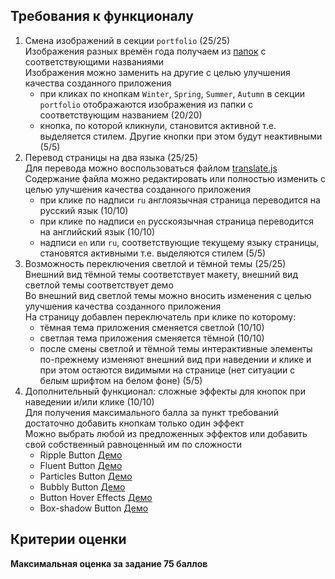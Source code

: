 ## Требования к функционалу
1. Смена изображений в секции `portfolio` (25/25)  
   Изображения разных времён года получаем из [папок](https://github.com/rolling-scopes-school/stage1-tasks/tree/portfolio-stage0/assets/img) с соответствующими названиями  
   Изображения можно заменить на другие с целью улучшения качества созданного приложения
   - при кликах по кнопкам `Winter`, `Spring`, `Summer`, `Autumn` в секции `portfolio` отображаются изображения из папки с соответствующим названием (20/20)
   - кнопка, по которой кликнули, становится активной т.е. выделяется стилем. Другие кнопки при этом будут неактивными (5/5)
2. Перевод страницы на два языка (25/25)  
   Для перевода можно воспользоваться файлом [translate.js](https://github.com/rolling-scopes-school/stage1-tasks/blob/portfolio-stage0/translate.js)  
   Содержание файла можно редактировать или полностью изменить с целью улучшения качества созданного приложения
   - при клике по надписи `ru` англоязычная страница переводится на русский язык (10/10)
   - при клике по надписи `en` русскоязычная страница переводится на английский язык (10/10)
   - надписи `en` или `ru`, соответствующие текущему языку страницы, становятся активными т.е. выделяются стилем (5/5)
3. Возможность переключения светлой и тёмной темы (25/25)  
   Внешний вид тёмной темы соответствует макету, внешний вид светлой темы соответствует демо  
   Во внешний вид светлой темы можно вносить изменения с целью улучшения качества созданного приложения  
   На страницу добавлен переключатель при клике по которому: 
   - тёмная тема приложения сменяется светлой (10/10)
   - светлая тема приложения сменяется тёмной (10/10)
   - после смены светлой и тёмной темы интерактивные элементы по-прежнему изменяют внешний вид при наведении и клике и при этом остаются видимыми на странице (нет ситуации с белым шрифтом на белом фоне) (5/5)
4. Дополнительный функционал: сложные эффекты для кнопок при наведении и/или клике (10/10)  
   Для получения максимального балла за пункт требований достаточно добавить кнопкам только один эффект  
   Можно выбрать любой из предложенных эффектов или добавить свой собственный равноценный им по сложности      
   - Ripple Button [Демо](https://irinainina.github.io/50projects50days/button-ripple-effect/)
   - Fluent Button [Демо](https://codepen.io/d2phap/full/rpJEaK)
   - Particles Button [Демо](https://codepen.io/chandrashekhar/pen/JLxvBG)
   - Bubbly Button [Демо](https://codepen.io/irinainina/pen/XWJmajM)
   - Button Hover Effects [Демо](https://codepen.io/kjbrum/pen/wBBLXx)
   - Box-shadow Button [Демо](https://codepen.io/wwer91/pen/wRWJme)

## Критерии оценки

**Максимальная оценка за задание 75 баллов**  
